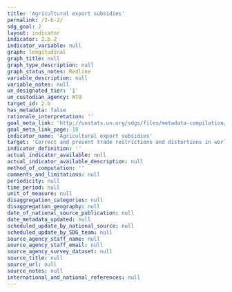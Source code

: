 ```yaml
---
title: 'Agricultural export subsidies'
permalink: /2-b-2/
sdg_goal: 2
layout: indicator
indicator: 2.b.2
indicator_variable: null
graph: longitudinal
graph_title: null
graph_type_description: null
graph_status_notes: Redline
variable_description: null
variable_notes: null
un_designated_tier: '1'
un_custodian_agency: WTO
target_id: 2.b
has_metadata: false
rationale_interpretation: ''
goal_meta_link: 'http://unstats.un.org/sdgs/files/metadata-compilation/Metadata-Goal-2.pdf'
goal_meta_link_page: 18
indicator_name: 'Agricultural export subsidies'
target: 'Correct and prevent trade restrictions and distortions in world agricultural markets, including through the parallel elimination of all forms of agricultural export subsidies and all export measures with equivalent effect, in accordance with the mandate of the Doha Development Round.'
indicator_definition: ''
actual_indicator_available: null
actual_indicator_available_description: null
method_of_computation: ''
comments_and_limitations: null
periodicity: null
time_period: null
unit_of_measure: null
disaggregation_categories: null
disaggregation_geography: null
date_of_national_source_publication: null
date_metadata_updated: null
scheduled_update_by_national_source: null
scheduled_update_by_SDG_team: null
source_agency_staff_name: null
source_agency_staff_email: null
source_agency_survey_dataset: null
source_title: null
source_url: null
source_notes: null
international_and_national_references: null
---
```

